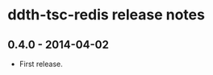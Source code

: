 ddth-tsc-redis release notes
============================

0.4.0 - 2014-04-02
------------------
- First release.
